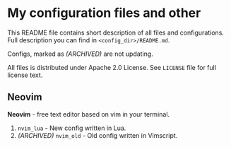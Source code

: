 # My configuration files and other

This README file contains short description of all files and configurations. Full description you can find in `<config_dir>/README.md`.

Configs, marked as *(ARCHIVED)* are not updating.

All files is distributed under Apache 2.0 License. See `LICENSE` file for full license text.

## Neovim

**Neovim** - free text editor based on vim in your terminal.

1. `nvim_lua` - New config written in Lua.
2. *(ARCHIVED)* `nvim_old` - Old config written in Vimscript.
